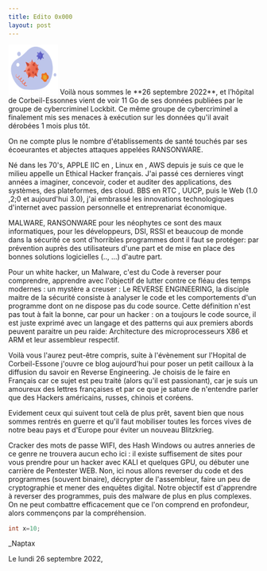 ```yaml
---
title: Edito 0x000
layout: post
---
```


<img height="100" src="../images/virus.png" width="100"/>
Voilà nous sommes le **26 septembre 2022**, et l’hôpital de Corbeil-Essonnes vient de voir 11 Go de ses données publiées par le groupe de cybercriminel Lockbit. Ce même groupe de cybercriminel a finalement mis ses menaces à exécution sur les données qu'il avait dérobées 1 mois plus tôt.

On ne compte plus le nombre d'établissements de santé touchés par ses écoeurantes et abjectes attaques appelées RANSONWARE.

Né dans les 70's, APPLE IIC en , Linux en , AWS depuis je suis ce que le milieu appelle un Ethical Hacker français. J'ai passé ces dernieres vingt années a imaginer, concevoir, coder et auditer des applications, des systèmes, des plateformes, des cloud. BBS en RTC , UUCP, puis le Web (1.0 ,2;0 et aujourd'hui 3.0), j'ai embrassé les innovations technologiques d'internet avec passion personnelle et entreprenariat économique. 

MALWARE, RANSONWARE pour les néophytes ce sont des maux informatiques, pour les développeurs, DSI, RSSI et beaucoup de monde dans la sécurité ce sont d'horribles programmes dont il faut se protéger: par prévention auprès des utilisateurs d'une part et de mise en place des bonnes solutions logicielles (.., ...) d'autre part.

Pour un white hacker, un Malware, c'est du Code à reverser pour comprendre, apprendre avec l'objectif de lutter contre ce fléau des temps modernes : un mystère a creuser : Le REVERSE ENGINEERING, la disciple maitre de la sécurité consiste à analyser le code et les comportements d'un programme dont on ne dispose pas du code source. Cette définition n'est pas tout à fait la bonne, car pour un hacker : on a toujours le code source, il est juste exprimé avec un langage et des patterns qui aux premiers abords peuvent paraitre un peu raide: Architecture des microprocesseurs X86 et ARM et leur assembleur respectif.

Voilà vous l'aurez peut-être compris, suite à l'évènement sur l'Hopital de Corbeil-Essone j'ouvre ce blog aujourd'hui pour poser un petit cailloux à la diffusion du savoir en Reverse Engineering. Je choisis de le faire en Français car ce sujet est peu traité (alors qu'il est passionant), car je suis un amoureux des lettres françaises et par ce que je sature de n'entendre parler que des Hackers américains, russes, chinois et coréens.

Evidement ceux qui suivent tout celà de plus prêt, savent bien que nous sommes rentrés en guerre et qu'il faut mobiliser toutes les forces vives de notre beau pays et d'Europe pour éviter un nouveau Blitzkrieg.

Cracker des mots de passe WIFI, des Hash Windows ou autres anneries de ce genre ne trouvera aucun echo ici : il existe suffisement de sites pour vous prendre pour un hacker avec KALI et quelques GPU, ou débuter une carrière de Pentester WEB. Non, ici nous allons reverser du code et des programmes (souvent binaire), décrypter de l'assembleur, faire un peu de cryptographie et mener des enquêtes digital. Notre objectif est d'apprendre à reverser des programmes, puis des malware de plus en plus complexes. On ne peut combattre efficacement que ce l'on comprend en profondeur, alors commençons par la compréhension.

```c
int x=10;
```

_Naptax

Le lundi 26 septembre 2022,


